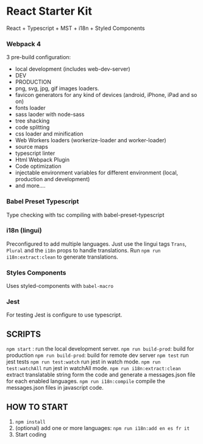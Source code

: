 # React Starter Kit
React + Typescript + MST + i18n + Styled Components

### Webpack 4
3 pre-build configuration:
- local development (includes web-dev-server)
- DEV
- PRODUCTION
- png, svg, jpg, gif images loaders.
- favicon generators for any kind of devices (android, iPhone, iPad and so on)
- fonts loader
- sass laoder with node-sass
- tree shacking
- code splitting
- css loader and minification
- Web Workers loaders (workerize-loader and worker-loader)
- source maps
- typescript linter
- Html Webpack Plugin
- Code optimization
- injectable environment variables for different environment (local, production and development)
- and more....

### Babel Preset Typescript
Type checking with tsc compiling with babel-preset-typescript

### i18n (lingui)
Preconfigured to add multiple languages. Just use the lingui tags `Trans`, `Plural` and the `i18n` props to handle translations.
Run `npm run i18n:extract:clean` to generate translations.

### Styles Components
Uses styled-components with `babel-macro`

### Jest
For testing Jest is configure to use typescript.

## SCRIPTS
`npm start` : run the local development server.
`npm run build-prod`: build for production
`npm run build-prod`: build for remote dev server
`npm test` run jest tests
`npm run test:watch` run jest in watch mode.
`npm run test:watchAll` run jest in watchAll mode.
`npm run i18n:extract:clean` extract translatable string form the code and generate a messages.json file for each enabled languages.
`npm run i18n:compile` compile the messages.json files in javascript code.

## HOW TO START
1. `npm install`
2. (optional) add one or more languages:  `npm run i18n:add en es fr it`
3. Start coding
